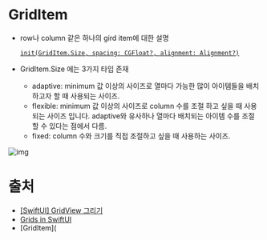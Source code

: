 # GridItem

- row나 column 같은 하나의 gird item에 대한 설명

  [`init(GridItem.Size, spacing: CGFloat?, alignment: Alignment?)`](https://developer.apple.com/documentation/swiftui/griditem/init(_:spacing:alignment:))

- GridItem.Size 에는 3가지 타입 존재

  - adaptive: minimum 값 이상의 사이즈로 열마다 가능한 많이 아이템들을 배치하고자 할 때 사용되는 사이즈.
  - flexible: minimum 값 이상의 사이즈로 column 수를 조절 하고 싶을 때 사용되는 사이즈 입니다. adaptive와 유사하나 열마다 배치되는 아이템 수를 조절할 수 있다는 점에서 다름.
  - fixed: column 수와 크기를 직접 조절하고 싶을 때 사용하는 사이즈.

![img](https://www.swiftcompiled.com/content/images/2020/06/vgrid.png)

 # 출처

- [[SwiftUI] GridView 그리기](https://jaesung0o0.medium.com/swiftui-gridview-%EA%B7%B8%EB%A6%AC%EA%B8%B0-2f399c9d754c)
- [Grids in SwiftUI](https://www.swiftcompiled.com/swiftui-grids/)
- [GridItem](
